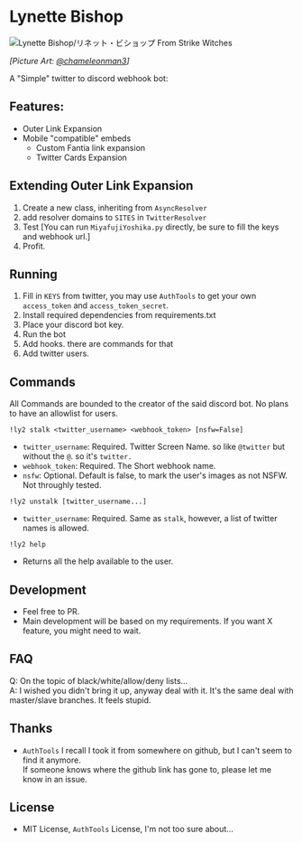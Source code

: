 # Lynette Bishop

![](https://i.ibb.co/52h6qnk/icon004sw.jpg "Lynette Bishop/リネット・ビショップ From Strike Witches")

*[Picture Art: [@chameleonman3](https://twitter.com/chameleonman3)]*

A "Simple" twitter to discord webhook bot:

## Features:

- Outer Link Expansion
- Mobile "compatible" embeds
  - Custom Fantia link expansion
  - Twitter Cards Expansion

## Extending Outer Link Expansion

1. Create a new class, inheriting from `AsyncResolver`
2. add resolver domains to `SITES` in `TwitterResolver`
3. Test [You can run `MiyafujiYoshika.py` directly, be sure to fill the keys and webhook url.]
4. Profit.

## Running

1. Fill in `KEYS` from twitter, you may use `AuthTools` to get your own `access_token` and `access_token_secret`.
2. Install required dependencies from requirements.txt
3. Place your discord bot key.
4. Run the bot
5. Add hooks. there are commands for that
6. Add twitter users.

## Commands

All Commands are bounded to the creator of the said discord bot. No plans to have an allowlist for users.

`!ly2 stalk <twitter_username> <webhook_token> [nsfw=False]`
- `twitter_username`: Required. Twitter Screen Name. so like `@twitter` but without the `@`. so it's `twitter.`
- `webhook_token`: Required. The Short webhook name.
- `nsfw`: Optional. Default is false, to mark the user's images as not NSFW. Not throughly tested.

`!ly2 unstalk [twitter_username...]`
- `twitter_username`: Required. Same as `stalk`, however, a list of twitter names is allowed.

`!ly2 help`
- Returns all the help available to the user.

## Development

- Feel free to PR.
- Main development will be based on my requirements. If you want X feature, you might need to wait.

## FAQ

Q: On the topic of black/white/allow/deny lists...  
A: I wished you didn't bring it up, anyway deal with it. It's the same deal with master/slave branches. It feels stupid.

## Thanks

- `AuthTools` I recall I took it from somewhere on github, but I can't seem to find it anymore.   
If someone knows where the github link has gone to, please let me know in an issue.

## License

- MIT License, `AuthTools` License, I'm not too sure about...